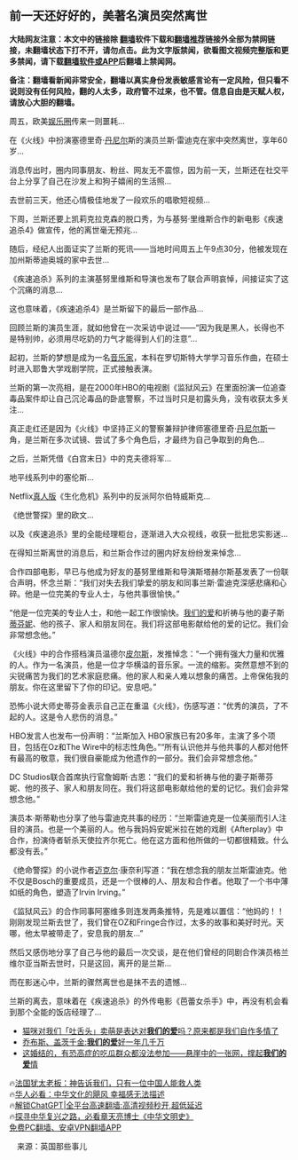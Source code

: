  <!-- 面包屑导航 --> <h2>前一天还好好的，美著名演员突然离世</h2> <p class="notice"><b>大陆网友注意：本文中的链接除 <a href="https://github.com/bannedbook/fanqiang" >翻墙</a>软件下载和<a href="https://github.com/killgcd/justmysocks/blob/master/README.md">翻墙推荐</a>链接外全部为禁网链接，未翻墙状态下打不开，请勿点击。此为文字版禁闻，欲看图文视频完整版和更多禁闻，请下载<a href="https://github.com/bannedbook/fanqiang">翻墙软件或APP</a>后翻墙上禁闻网。</p><p>备注：翻墙看新闻非常安全，翻墙以真实身份发表敏感言论有一定风险，但只看不说则没有任何风险，翻的人太多，政府管不过来，也不管。信息自由是天赋人权，请放心大胆的翻墙。</b></p>  <div class="entry"> <p id="conimg">周五，欧美<a href="https://www.bannedbook.org/bnews/tag/%e5%a8%b1%e4%b9%90%e5%9c%88/" class="st_tag internal_tag" rel="tag" title="标签 娱乐圈 下的日志">娱乐圈</a>传来一则噩耗…</p> <p>在《火线》中扮演塞德里奇·<a href="https://www.bannedbook.org/bnews/tag/%E4%B8%B9%E5%B0%BC%E5%B0%94/" class="st_tag internal_tag" rel="tag" title="标签 丹尼尔 下的日志">丹尼尔</a>斯的演员兰斯·雷迪克在家中突然离世，享年60岁…</p> <p>消息传出时，圈内同事朋友、粉丝、网友无不震惊，因为前一天，兰斯还在社交平台上分享了自己在沙发上和狗子嬉闹的生活照…</p> <p>去世前三天，他还心情极佳地发了一段欢乐的唱歌短视频…</p> <p>下周，兰斯还要上凯莉克拉克森的脱口秀，为与基努·里维斯合作的新电影《疾速追杀4》做宣传，他的离世毫无预兆…</p> <p>随后，经纪人出面证实了兰斯的死讯——当地时间周五上午9点30分，他被发现在加州斯蒂迪奥城的家中去世…</p> <p>《疾速追杀》系列的主演基努里维斯和导演也发布了联合声明哀悼，间接证实了这个沉痛的消息…</p> <p>这也意味着，《疾速追杀4》是兰斯留下的最后一部作品…</p>  <p>回顾兰斯的演员生涯，就如他曾在一次采访中说过——“因为我是黑人，长得也不是特别帅，必须用尽吃奶的力气才能得到人们的注意”…</p> <p>起初，兰斯的梦想是成为一名<a href="https://www.bannedbook.org/bnews/tag/%E9%9F%B3%E4%B9%90%E5%AE%B6/" class="st_tag internal_tag" rel="tag" title="标签 音乐家 下的日志">音乐家</a>，本科在罗切斯特大学学习音乐作曲，在硕士时进入耶鲁大学戏剧学院，正式接触表演。</p> <p>兰斯的第一次亮相，是在2000年HBO的电视剧《监狱风云》在里面扮演一位追查毒品案件却让自己沉沦毒品的卧底警察，不过当时只是初露头角，没有收获太多关注…</p> <p>真正走红还是因为《火线》中坚持正义的警察兼辩护律师塞德里奇·<a href="https://www.bannedbook.org/bnews/tag/%E4%B8%B9%E5%B0%BC%E5%B0%94%E6%96%AF/" class="st_tag internal_tag" rel="tag" title="标签 丹尼尔斯 下的日志">丹尼尔斯</a>一角，是兰斯在多次试镜、尝试了多个角色后，才最终为自己争取到的角色…</p> <p>之后，兰斯凭借《白宫末日》中的克夫德将军…</p> <p>地平线系列中的塞伦斯…</p> <p>Netflix<a href="https://www.bannedbook.org/bnews/tag/%E7%9C%9F%E4%BA%BA%E7%89%88/" class="st_tag internal_tag" rel="tag" title="标签 真人版 下的日志">真人版</a>《生化危机》系列中的反派阿尔伯特威斯克…</p> <p>《绝世警探》里的欧文…</p>  <p>以及《疾速追杀》里的全能经理柜台，逐渐进入大众视线，收获一批批忠实影迷…</p> <p>在得知兰斯离世的消息后，和兰斯合作过的圈内好友纷纷发来悼念…</p> <p>合作四部电影，早已与他成为好友的基努里维斯和导演斯塔赫尔斯基发表了一份联合声明，怀念兰斯：“我们对失去我们挚爱的朋友和同事兰斯·雷迪克深感悲痛和心碎。他是一位完美的专业人士，与他共事很愉快。”</p> <p>“他是一位完美的专业人士，和他一起工作很愉快。<a href="https://www.bannedbook.org/bnews/tag/%E6%88%91%E4%BB%AC%E7%9A%84%E7%88%B1/" class="st_tag internal_tag" rel="tag" title="标签 我们的爱 下的日志">我们的爱</a>和祈祷与他的妻子斯<a href="https://www.bannedbook.org/bnews/tag/%E8%92%82%E8%8A%AC%E5%A6%AE/" class="st_tag internal_tag" rel="tag" title="标签 蒂芬妮 下的日志">蒂芬妮</a>、他的孩子、家人和朋友同在。我们将这部电影献给他的爱的记忆。我们会非常想念他。”</p> <p>《火线》中的合作搭档演员温德尔<a href="https://www.bannedbook.org/bnews/tag/%E7%9A%AE%E5%B0%94%E6%96%AF/" class="st_tag internal_tag" rel="tag" title="标签 皮尔斯 下的日志">皮尔斯</a>，发推悼念：“一个拥有强大力量和优雅的人。作为一名演员，他是一位才华横溢的音乐家。一流的缩影。突然意想不到的尖锐痛苦为我们的艺术家庭悲痛。他的家人和亲人难以想象的痛苦。上帝保佑我的朋友。你在这里留下了你的印记。安息吧。”</p> <p>恐怖小说大师史蒂芬金表示自己正在重温《火线》，伤感写道：“优秀的演员，了不起的人。这是令人悲伤的消息。”</p> <p>HBO发言人也发布一份声明：“兰斯加入 HBO家族已有20多年，主演了多个项目，包括在Oz和The Wire中的标志性角色。”“所有认识他并与他共事的人都对他怀有最高的敬意，我们很自豪能成为他遗作的一部分。我们会非常想念他。”</p> <p>DC Studios联合首席执行官詹姆斯·古恩：“我们的爱和祈祷与他的妻子斯蒂芬妮、他的孩子、家人和朋友同在。我们将这部电影献给他的爱的记忆。我们会非常想念他。”</p>  <p>演员本·斯蒂勒也分享了他与雷迪克共事的经历：“兰斯雷迪克是一位美丽而引人注目的演员。也是一个美丽的人。他与我妈妈安妮米拉在她的戏剧《Afterplay》中合作，扮演侍者斩杀天使拉齐尔死亡。他在这方面和他所做的一切都很精致。什么都没有丢。”</p> <p>《绝命警探》的小说作者<a href="https://www.bannedbook.org/bnews/tag/%E8%BF%88%E5%85%8B%E5%B0%94/" class="st_tag internal_tag" rel="tag" title="标签 迈克尔 下的日志">迈克尔</a>·康奈利写道：“我在想念我的朋友兰斯雷迪克。他不仅是Bosch的重要成员，还是一个很棒的人、朋友和合作者。他取了一个书中薄如纸的角色，塑造了Irvin Irving。”</p> <p>《监狱风云》的合作同事阿塞维多则连发两条推特，先是难以置信：“他妈的！！刚刚发现兰斯去世了，我们曾在OZ和Fringe合作过，太多的故事和美好时光。天哪，他太早被带走了，安息我的朋友…”</p> <p>然后又感伤地分享了自己与他的最后一次交谈，是在他们曾经的同剧合作演员格兰维尔亚当斯去世时，只是这回，离开的是兰斯…</p> <p>而在影迷心中，兰斯的骤然离世也是抹不去的遗憾…</p> <p>兰斯的离去，意味着在《疾速追杀》的外传电影《芭蕾女杀手》中，再没有机会看到那个全能的饭店经理了…</p> <!--<div id="taboola-mid-1"></div>--><ul class='op-related-articles' title='相关阅读'> <li><a href='https://www.bannedbook.org/bnews/funmedia/20200116/1259786.html' target='_blank'>猫咪对我们「吐舌头」卖萌是表达对<b>我们的爱</b>吗？原来都是我们自作多情了</a></li> <li><a href='https://www.bannedbook.org/bnews/lifebaike/20180226/905713.html' target='_blank'>乔布斯、盖茨千金:<b>我们的爱</b>好一年几千万</a></li> <li><a href='https://www.bannedbook.org/bnews/cnnews/20180123/889995.html' target='_blank'>这婚结的，有恐高症的吃瓜群众都没法参加——悬崖中的一张网，撑起<b>我们的爱</b>情</a></li> </ul> <p class="texttj"> 🔥<a href="https://www.bannedbook.org/bnews/ssgc/20230219/1850782.html" target="_blank">法国犹太老板：神告诉我们，只有一位中国人能救人类</a><br/> 🔥<a href="https://www.bannedbook.org/bnews/comments/20220220/1694796.html" target="_blank">华人必看：中华文化的飓风 幸福感无法描述</a><br/> 🔥<a href="https://github.com/bannedbook/fanqiang/wiki/V2ray%E6%9C%BA%E5%9C%BA" target="_blank">解锁ChatGPT|全平台高速翻墙:高清视频秒开,超低延迟</a><br/> 🔥<a href="https://www.bannedbook.org/bnews/comments/20220808/1768773.html" target="_blank">探寻中华复兴之路，必看章天亮博士《中华文明史》</a><br/> <a href="https://github.com/bannedbook/fanqiang/wiki/%E7%A6%81%E9%97%BB%E7%BD%91%E5%AE%89%E5%8D%93%E7%BF%BB%E5%A2%99%E6%96%B0%E9%97%BBAPP" target="_blank">免费PC翻墙、安卓VPN翻墙APP</a><br/> </p><p class="src-info">　来源：英国那些事儿 </p> <a name='sharetosocial'></a> <div style="margin-bottom:5px;padding-bottom:5px;clear:both"> <div id="archive-pix-1" class="banner-ads"> <!-- AuctionX Display platform tag START --> <div id="27602x728x90x621x_ADSLOT1" clicktrack="%%CLICK_URL_ESC%%"></div>  <!-- AuctionX Display platform tag END --> </div> <div id="archive-pix-2" class="banner-ads"> <!-- AuctionX Display platform tag START --> <div id="27556x300x250x621x_ADSLOT1" clicktrack="%%CLICK_URL_ESC%%" style="margin:0 auto;text-align:center"></div>  <!-- AuctionX Display platform tag END --> </div> </div>  <div id="archive-pix-1" class="banner-ads"> <!-- AuctionX Display platform tag START --> <div id="27603x728x90x621x_ADSLOT1" clicktrack="%%CLICK_URL_ESC%%"></div>  <!-- AuctionX Display platform tag END --> </div> </div><!--END ENTRY--> 